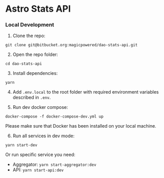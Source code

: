 # Astro Stats API

### Local Development

1. Clone the repo:
```
git clone git@bitbucket.org:magicpowered/dao-stats-api.git
```

2. Open the repo folder:
```
cd dao-stats-api
```

3. Install dependencies:
```
yarn
```

4. Add `.env.local` to the root folder with required environment variables described in `.env`.

5. Run dev docker compose:
```
docker-compose -f docker-compose-dev.yml up
```
Please make sure that Docker has been installed on your local machine.

6. Run all services in dev mode:
```
yarn start-dev
```

Or run specific service you need:

- Aggregator: `yarn start-aggregator:dev`
- API: `yarn start-api:dev`
